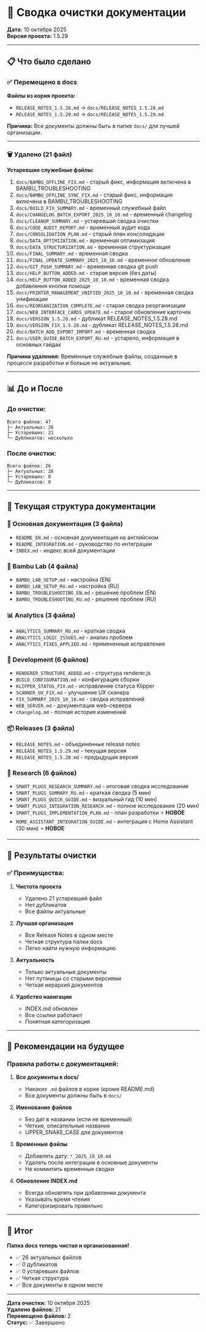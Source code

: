 # 🧹 Сводка очистки документации

**Дата:** 10 октября 2025  
**Версия проекта:** 1.5.29

---

## 📋 Что было сделано

### ✅ Перемещено в docs

**Файлы из корня проекта:**
- `RELEASE_NOTES_1.5.28.md` → `docs/RELEASE_NOTES_1.5.28.md`
- `RELEASE_NOTES_1.5.29.md` → `docs/RELEASE_NOTES_1.5.29.md`

**Причина:** Все документы должны быть в папке `docs/` для лучшей организации.

---

### 🗑️ Удалено (21 файл)

**Устаревшие служебные файлы:**

1. `docs/BAMBU_OFFLINE_FIX.md` - старый фикс, информация включена в BAMBU_TROUBLESHOOTING
2. `docs/BAMBU_OFFLINE_SYNC_FIX.md` - старый фикс, информация включена в BAMBU_TROUBLESHOOTING
3. `docs/BUILD_FIX_SUMMARY.md` - временный служебный файл
4. `docs/CHANGELOG_BATCH_EXPORT_2025_10_10.md` - временный changelog
5. `docs/CLEANUP_SUMMARY.md` - устаревшая сводка очистки
6. `docs/CODE_AUDIT_REPORT.md` - временный аудит кода
7. `docs/CONSOLIDATION_PLAN.md` - старый план консолидации
8. `docs/DATA_OPTIMIZATION.md` - временная оптимизация
9. `docs/DATA_STRUCTURIZATION.md` - временная структуризация
10. `docs/FINAL_SUMMARY.md` - временная сводка
11. `docs/FINAL_UPDATE_SUMMARY_2025_10_10.md` - временное обновление
12. `docs/GIT_PUSH_SUMMARY.md` - временная сводка git push
13. `docs/HELP_BUTTON_ADDED.md` - старая версия (без даты)
14. `docs/HELP_BUTTON_ADDED_2025_10_10.md` - временная сводка добавления кнопки помощи
15. `docs/PRINTER_MANAGEMENT_UNIFIED_2025_10_10.md` - временная сводка унификации
16. `docs/REORGANIZATION_COMPLETE.md` - старая сводка реорганизации
17. `docs/WEB_INTERFACE_CARDS_UPDATE.md` - старое обновление карточек
18. `docs/VERSION_1.5.28.md` - дубликат RELEASE_NOTES_1.5.28.md
19. `docs/VERSION_FIX_1.5.28.md` - дубликат RELEASE_NOTES_1.5.28.md
20. `docs/BATCH_ADD_EXPORT_IMPORT.md` - временная сводка
21. `docs/USER_GUIDE_BATCH_EXPORT_RU.md` - устарело, информация в основных гайдах

**Причина удаления:** Временные служебные файлы, созданные в процессе разработки и больше не актуальные.

---

## 📊 До и После

### До очистки:
```
Всего файлов: 47
├─ Актуальных: 26
├─ Устаревших: 21
└─ Дубликатов: несколько
```

### После очистки:
```
Всего файлов: 26
├─ Актуальных: 26
├─ Устаревших: 0
└─ Дубликатов: 0
```

---

## 📁 Текущая структура документации

### 📖 Основная документация (3 файла)
- `README_EN.md` - основная документация на английском
- `README_INTEGRATION.md` - руководство по интеграции
- `INDEX.md` - индекс всей документации

### 🎋 Bambu Lab (4 файла)
- `BAMBU_LAB_SETUP.md` - настройка (EN)
- `BAMBU_LAB_SETUP_RU.md` - настройка (RU)
- `BAMBU_TROUBLESHOOTING_EN.md` - решение проблем (EN)
- `BAMBU_TROUBLESHOOTING_RU.md` - решение проблем (RU)

### 📊 Analytics (3 файла)
- `ANALYTICS_SUMMARY_RU.md` - краткая сводка
- `ANALYTICS_LOGIC_ISSUES.md` - анализ проблем
- `ANALYTICS_FIXES_APPLIED.md` - примененные исправления

### 🔧 Development (6 файлов)
- `RENDERER_STRUCTURE_ADDED.md` - структура renderer.js
- `BUILD_CONFIGURATION.md` - конфигурация сборки
- `KLIPPER_STATUS_FIX.md` - исправление статуса Klipper
- `SCANNER_UX_FIX.md` - улучшение UX сканера
- `FIX_SUMMARY_2025_10_10.md` - сводка исправлений
- `WEB_SERVER.md` - документация web-сервера
- `changelog.md` - полная история изменений

### 📦 Releases (3 файла)
- `RELEASE_NOTES.md` - объединенные release notes
- `RELEASE_NOTES_1.5.29.md` - текущая версия
- `RELEASE_NOTES_1.5.28.md` - предыдущая версия

### 🔌 Research (6 файлов)
- `SMART_PLUGS_RESEARCH_SUMMARY.md` - итоговая сводка исследования
- `SMART_PLUGS_SUMMARY_RU.md` - краткая сводка (5 мин)
- `SMART_PLUGS_QUICK_GUIDE.md` - визуальный гид (10 мин)
- `SMART_PLUGS_INTEGRATION_RESEARCH.md` - полное исследование (20 мин)
- `SMART_PLUGS_IMPLEMENTATION_PLAN.md` - план разработки ⭐ **НОВОЕ**
- `HOME_ASSISTANT_INTEGRATION_GUIDE.md` - интеграция с Home Assistant (30 мин) ⭐ **НОВОЕ**

---

## 🎯 Результаты очистки

### ✅ Преимущества:

1. **Чистота проекта**
   - Удалено 21 устаревший файл
   - Нет дубликатов
   - Все файлы актуальные

2. **Лучшая организация**
   - Все Release Notes в одном месте
   - Четкая структура папки docs
   - Легко найти нужную информацию

3. **Актуальность**
   - Только актуальные документы
   - Нет путаницы со старыми версиями
   - Четкая иерархия документов

4. **Удобство навигации**
   - INDEX.md обновлен
   - Все ссылки работают
   - Понятная категоризация

---

## 📝 Рекомендации на будущее

### Правила работы с документацией:

1. **Все документы в docs/**
   - Никаких `.md` файлов в корне (кроме README.md)
   - Все документы должны быть в `docs/`

2. **Именование файлов**
   - Без дат в названии (если не временный)
   - Четкие, описательные названия
   - UPPER_SNAKE_CASE для документов

3. **Временные файлы**
   - Добавлять дату: `*_2025_10_10.md`
   - Удалять после интеграции в основные документы
   - Не коммитить временные сводки

4. **Обновление INDEX.md**
   - Всегда обновлять при добавлении документа
   - Указывать время чтения
   - Категоризировать правильно

---

## 🎉 Итог

**Папка docs теперь чистая и организованная!**

- ✅ 26 актуальных файлов
- ✅ 0 дубликатов
- ✅ 0 устаревших файлов
- ✅ Четкая структура
- ✅ Все документы в одном месте

---

**Дата очистки:** 10 октября 2025  
**Удалено файлов:** 21  
**Перемещено файлов:** 2  
**Статус:** ✅ Завершено

